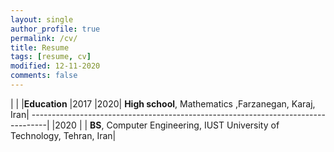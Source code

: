 ```yaml
---
layout: single
author_profile: true
permalink: /cv/
title: Resume
tags: [resume, cv]
modified: 12-11-2020
comments: false
---
```

|     |    |**Education** 
|2017 |2020| **High school**, Mathematics ,Farzanegan, Karaj, Iran|
----------------------------------------------------------------------------------|
|2020 |    | **BS**, Computer Engineering, IUST University of Technology, Tehran, Iran|
